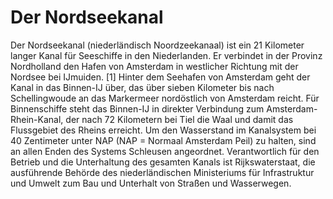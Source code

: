 # Der Nordseekanal

Der Nordseekanal (niederländisch Noordzeekanaal) ist ein 21 Kilometer langer Kanal für Seeschiffe in den Niederlanden. Er verbindet in der Provinz Nordholland den Hafen von Amsterdam in westlicher Richtung mit der Nordsee bei IJmuiden.
[1] Hinter dem Seehafen von Amsterdam geht der Kanal in das Binnen-IJ über, das über sieben Kilometer bis nach Schellingwoude an das Markermeer nordöstlich von Amsterdam reicht.
Für Binnenschiffe steht das Binnen-IJ in direkter Verbindung zum Amsterdam-Rhein-Kanal, der nach 72 Kilometern bei Tiel die Waal und damit das Flussgebiet des Rheins erreicht.
Um den Wasserstand im Kanalsystem bei 40 Zentimeter unter NAP (NAP = Normaal Amsterdam Peil) zu halten, sind an allen Enden des Systems Schleusen angeordnet.
Verantwortlich für den Betrieb und die Unterhaltung des gesamten Kanals ist Rijkswaterstaat, die ausführende Behörde des niederländischen Ministeriums für Infrastruktur und Umwelt zum Bau und Unterhalt von Straßen und Wasserwegen.

<!---
cspell:words Noordzeekanaal Schellingwoude Rijkswaterstaat Tiel IJmuiden
--->
